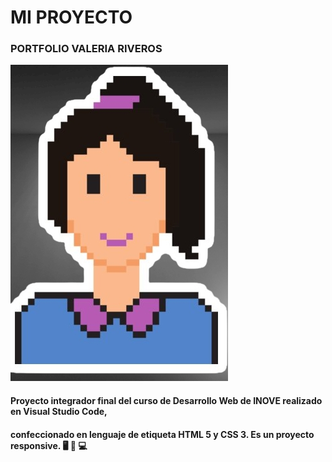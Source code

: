 #     MI   PROYECTO
###  PORTFOLIO  VALERIA RIVEROS
![descripcion](/images/imagenpixelada.png)
#### Proyecto integrador final del curso de Desarrollo Web de INOVE realizado en Visual Studio Code,
#### confeccionado en lenguaje de etiqueta HTML 5 y CSS 3. Es un proyecto responsive. :desktop_computer: :iphone:	:computer:

